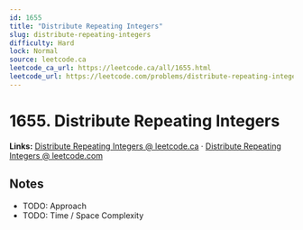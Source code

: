 ```yaml
--- 
id: 1655
title: "Distribute Repeating Integers"
slug: distribute-repeating-integers
difficulty: Hard
lock: Normal
source: leetcode.ca
leetcode_ca_url: https://leetcode.ca/all/1655.html
leetcode_url: https://leetcode.com/problems/distribute-repeating-integers/
---
```


# 1655. Distribute Repeating Integers

**Links:** [Distribute Repeating Integers @ leetcode.ca](https://leetcode.ca/all/1655.html) · [Distribute Repeating Integers @ leetcode.com](https://leetcode.com/problems/distribute-repeating-integers/)

## Notes
- TODO: Approach
- TODO: Time / Space Complexity
